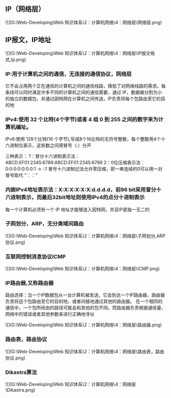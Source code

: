 ## IP（网络层）

![](G:\Web-Developing\Web 知识体系\2：计算机网络\4：网络层\网络层.png)

## IP报文，IP地址

![](G:\Web-Developing\Web 知识体系\2：计算机网络\4：网络层\IP报文格式,Ip.png)

### IP:用于计算机之间的通信，无连接的通信协议，网络层

  它不会占用两个正在通信的计算机之间的通信线路，降低了对网络线路的需求。每条线可以同时满足许多不同的计算机之间的通信需要，通过 IP，数据被分割为小的独立的数据包，并通过因特网在计算机之间传送，IP负责将每个包路由至它的目的地

### IPv4:使用 32 个比特(4个字节)或者 4 组 0 到 255 之间的数字来为计算机编址。

   IPv6:使用 128个比特(16 个字节),写成8个16比特的无符号整数，每个整数用4个十六进制位表示，这些数之间用冒号（:）分开
	
三种表示：
   1：冒分十六进制表示法：ABCD:EF01:2345:6789:ABCD:EF01:2345:6789
   2：0位压缩表示法：0:0:0:0:0:0:0:1 → ::1
      冒号十六进制记法允许零压缩，即一串连续的0可以用一对冒号取代 "：："

### 内嵌IPv4地址表示法：X:X:X:X:X:X:d.d.d.d，前96 bit采用冒分十六进制表示，而最后32bit地址则使用IPv4的点分十进制表示

每一个计算机必须有一个 IP 地址才能够连入因特网，并且IP是独一无二的

### 子网划分，ARP，无分类域间路由

![](G:\Web-Developing\Web 知识体系\2：计算机网络\4：网络层\子网划分,ARP协议.png)

### 互联网控制消息协议ICMP

![](G:\Web-Developing\Web 知识体系\2：计算机网络\4：网络层\ICMP.png)





### IP路由器,又称路由器

 路由选择：当一个IP数据包从一台计算机被发送，它会到达一个IP路由器，路由器负责将这个包路由至它的目的地，或者间接地通过其他的路由器。
 在一个相同的通信中，一个包所经由的路径可能会和其他的包不同。而路由器负责根据通信量、网络中的错误或者其他参数来进行正确地寻址

![](G:\Web-Developing\Web 知识体系\2：计算机网络\4：网络层\路由器.png)

### 路由表，路由协议

![](G:\Web-Developing\Web 知识体系\2：计算机网络\4：网络层\路由表，路由协议.png)

### Dikastra算法

![](G:\Web-Developing\Web 知识体系\2：计算机网络\4：网络层\Dikastra.png)





